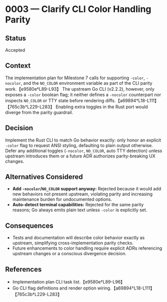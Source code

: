 # 0003 — Clarify CLI Color Handling Parity

## Status
Accepted

## Context
The implementation plan for Milestone 7 calls for supporting `-color`, `-nocolor`, and the `NO_COLOR` environment variable as part of the CLI parity work.【e9580e†L89-L93】 The upstream Go CLI (v2.2.2), however, only exposes a `-color` boolean flag; it neither defines a `-nocolor` counterpart nor inspects `NO_COLOR` or TTY state before rendering diffs.【a69894†L18-L111】【765c3b†L229-L283】 Enabling extra toggles in the Rust port would diverge from the parity guardrail.

## Decision
Implement the Rust CLI to match Go behavior exactly: only honor an explicit `-color` flag to request ANSI styling, defaulting to plain output otherwise. Defer any additional toggles (`-nocolor`, `NO_COLOR`, auto TTY detection) unless upstream introduces them or a future ADR authorizes parity-breaking UX changes.

## Alternatives Considered
- **Add `-nocolor`/`NO_COLOR` support anyway:** Rejected because it would add new behaviors not present upstream, violating parity and increasing maintenance burden for undocumented options.
- **Auto-detect terminal capabilities:** Rejected for the same parity reasons; Go always emits plain text unless `-color` is explicitly set.

## Consequences
- Tests and documentation will describe color behavior exactly as upstream, simplifying cross-implementation parity checks.
- Future enhancements to color handling require explicit ADRs referencing upstream changes or a conscious divergence decision.

## References
- Implementation plan CLI task list.【e9580e†L89-L96】
- Go CLI flag definitions and render option wiring.【a69894†L18-L111】【765c3b†L229-L283】
